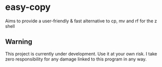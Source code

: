 # easy-copy
Aims to provide a user-friendly &amp; fast alternative to cp, mv and rf for the z shell

## Warning
This project is currently under development.
Use it at your own risk. I take zero responsibility for any damage linked to this program in any way.
